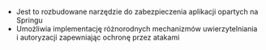 - Jest to rozbudowane narzędzie do zabezpieczenia aplikacji opartych na Springu
- Umożliwia implementację różnorodnych mechanizmów uwierzytelniania i autoryzacji zapewniając ochronę przez atakami